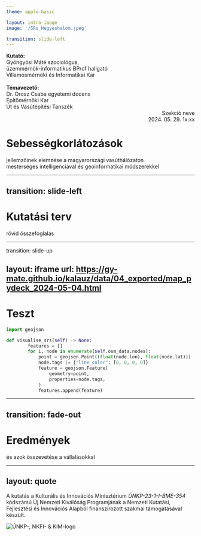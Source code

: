 ```yaml
---
theme: apple-basic

layout: intro-image
image: '/SRs_Hegyeshalom.jpeg'

transition: slide-left
---
```


<div class="absolute top-10">
	<span class="font-200">
		<b>Kutató:</b><br>
		Gyöngyösi Máté szociológus,<br>
		üzemmérnök-informatikus BProf hallgató<br>
		Villamosmérnöki és Informatikai Kar<br><br>
		<b>Témavezető:</b><br>
		Dr. Orosz Csaba egyetemi docens<br>
		Építőmérnöki Kar<br>
		Út és Vasútépítési Tanszék
	</span>
</div>

<div style="text-align: right">
	<span class="font-200">
		Szekció neve<br>
        2024. 05. 29. 1x:xx
	</span>
</div>

<div class="absolute bottom-10">
	<h1>Sebességkorlátozások</h1>
	<p>jellemzőinek elemzése a magyarországi vasúthálózaton<br>
mesterséges intelligenciával és geoinformatikai módszerekkel</p>
</div>

---
transition: slide-left
---

# Kutatási terv

rövid összefoglalás

---
transition: slide-up

layout: iframe
url: https://gy-mate.github.io/kalauz/data/04_exported/map_pydeck_2024-05-04.html
---

# Teszt

```python
import geojson

def visualise_srs(self) -> None:
        features = []
        for i, node in enumerate(self.osm_data.nodes):
            point = geojson.Point((float(node.lon), float(node.lat)))
            node.tags |= {"line_color": [0, 0, 0, 0]}
            feature = geojson.Feature(
                geometry=point,
                properties=node.tags,
            )
            features.append(feature)
```

---
transition: fade-out
---

# Eredmények

és azok összevetése a vállalásokkal

---
layout: quote
---

A kutatás a Kulturális és Innovációs Minisztérium *ÚNKP-23-1-I-BME-354* kódszámú Új Nemzeti Kiválóság Programjának a Nemzeti Kutatási, Fejlesztési és Innovációs Alapból finanszírozott szakmai támogatásával készült.

![ÚNKP-, NKFI- & KIM-logo](/funding.svg)